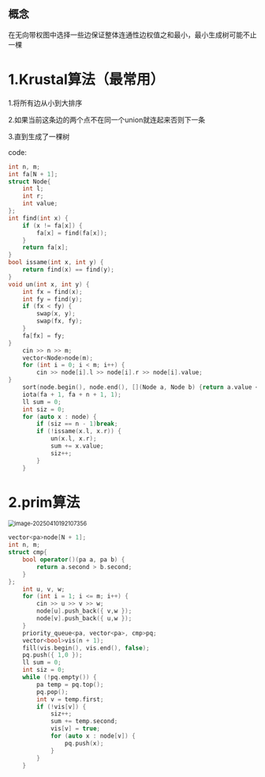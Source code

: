 ## 概念

在无向带权图中选择一些边保证整体连通性边权值之和最小，最小生成树可能不止一棵

# 1.Krustal算法（最常用）

1.将所有边从小到大排序

2.如果当前这条边的两个点不在同一个union就连起来否则下一条

3.直到生成了一棵树

code:

```c++
int n, m;
int fa[N + 1];
struct Node{
	int l;
	int r;
	int value;
};
int find(int x) {
	if (x != fa[x]) {
		fa[x] = find(fa[x]);
	}
	return fa[x];
}
bool issame(int x, int y) {
	return find(x) == find(y);
}
void un(int x, int y) {
	int fx = find(x);
	int fy = find(y);
	if (fx < fy) {
		swap(x, y);
		swap(fx, fy);
	}
	fa[fx] = fy;
}
	cin >> n >> m;
	vector<Node>node(m);
	for (int i = 0; i < m; i++) {
		cin >> node[i].l >> node[i].r >> node[i].value;
}
	sort(node.begin(), node.end(), [](Node a, Node b) {return a.value < b.value; });
	iota(fa + 1, fa + n + 1, 1);
	ll sum = 0;
	int siz = 0;
	for (auto x : node) {
		if (siz == n - 1)break;
		if (!issame(x.l, x.r)) {
			un(x.l, x.r);
			sum += x.value;
			siz++;
		}
	}
```

# 2.prim算法

<img src="C:\Users\LENOVO\AppData\Roaming\Typora\typora-user-images\image-20250410192107356.png" alt="image-20250410192107356" style="zoom:80%;" />

```c++
vector<pa>node[N + 1];
int n, m;
struct cmp{
	bool operator()(pa a, pa b) {
		return a.second > b.second;
	}
};
	int u, v, w;
	for (int i = 1; i <= m; i++) {
		cin >> u >> v >> w;
		node[u].push_back({ v,w });
		node[v].push_back({ u,w });
	}
	priority_queue<pa, vector<pa>, cmp>pq;
	vector<bool>vis(n + 1);
	fill(vis.begin(), vis.end(), false);
	pq.push({ 1,0 });
	ll sum = 0;
	int siz = 0;
	while (!pq.empty()) {
		pa temp = pq.top();
		pq.pop();
		int v = temp.first;
		if (!vis[v]) {
			siz++;
			sum += temp.second;
			vis[v] = true;
			for (auto x : node[v]) {
				pq.push(x);
			}
		}
	}

```

